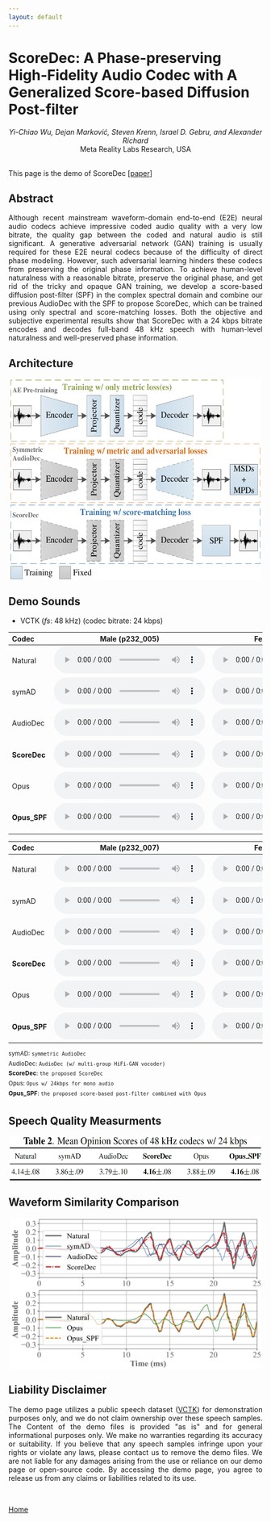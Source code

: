 ```yaml
---
layout: default
---
```

# ScoreDec: A Phase-preserving High-Fidelity Audio Codec with A Generalized Score-based Diffusion Post-filter
<center><I> Yi-Chiao Wu, Dejan Marković, Steven Krenn, Israel D. Gebru, and Alexander Richard </I></center> 
<center> Meta Reality Labs Research, USA </center> <br /> 

This page is the demo of ScoreDec [[paper](https://arxiv.org/abs/2401.12160)]

## **Abstract**  
<p align="justify"> Although recent mainstream waveform-domain end-to-end (E2E) neural audio codecs achieve impressive coded audio quality with a very low bitrate, the quality gap between the coded and natural audio is still significant. A generative adversarial network (GAN) training is usually required for these E2E neural codecs because of the difficulty of direct phase modeling. However, such adversarial learning hinders these codecs from preserving the original phase information. To achieve human-level naturalness with a reasonable bitrate, preserve the original phase, and get rid of the tricky and opaque GAN training, we develop a score-based diffusion post-filter (SPF) in the complex spectral domain and combine our previous AudioDec with the SPF to propose ScoreDec, which can be trained using only spectral and score-matching losses. Both the objective and subjective experimental results show that ScoreDec with a 24 kbps bitrate encodes and decodes full-band 48 kHz speech with human-level naturalness and well-preserved phase information. </p>


## **Architecture**  
<center><img src="res/figure/scoredec.png" style="display:block;width:500px;height:400px"></center>

## **Demo Sounds**
- VCTK (*fs*: 48 kHz) (codec bitrate: 24 kbps)

| Codec | Male (p232_005) | Female (p257_016) |
|:--|:--:|:--:|
| Natural | <audio src="res/audio/vctk48k_male/Natural/2.wav" controls preload></audio> | <audio src="res/audio/vctk48k_female/Natural/17.wav" controls preload></audio> |
| symAD | <audio src="res/audio/vctk48k_male/symAD/2.wav" controls preload></audio> | <audio src="res/audio/vctk48k_female/symAD/17.wav" controls preload></audio> |
| AudioDec | <audio src="res/audio/vctk48k_male/AD/2.wav" controls preload></audio>   | <audio src="res/audio/vctk48k_female/AD/17.wav" controls preload></audio>   |
| **ScoreDec** | <audio src="res/audio/vctk48k_male/SD/2.wav" controls preload></audio>   | <audio src="res/audio/vctk48k_female/SD/17.wav" controls preload></audio>   |
| Opus | <audio src="res/audio/vctk48k_male/Opus/2.wav" controls preload></audio>   | <audio src="res/audio/vctk48k_female/Opus/17.wav" controls preload></audio>   |
| **Opus_SPF** | <audio src="res/audio/vctk48k_male/Opus_SPF/2.wav" controls preload></audio>   | <audio src="res/audio/vctk48k_female/Opus_SPF/17.wav" controls preload></audio>   |

| Codec | Male (p232_007) | Female (p257_080) |
|:--|:--:|:--:|
| Natural | <audio src="res/audio/vctk48k_male/Natural/3.wav" controls preload></audio> | <audio src="res/audio/vctk48k_female/Natural/21.wav" controls preload></audio> |
| symAD | <audio src="res/audio/vctk48k_male/symAD/3.wav" controls preload></audio> | <audio src="res/audio/vctk48k_female/symAD/21.wav" controls preload></audio> |
| AudioDec | <audio src="res/audio/vctk48k_male/AD/3.wav" controls preload></audio>   | <audio src="res/audio/vctk48k_female/AD/21.wav" controls preload></audio>   |
| **ScoreDec** | <audio src="res/audio/vctk48k_male/SD/3.wav" controls preload></audio>   | <audio src="res/audio/vctk48k_female/SD/21.wav" controls preload></audio>   |
| Opus | <audio src="res/audio/vctk48k_male/Opus/3.wav" controls preload></audio>   | <audio src="res/audio/vctk48k_female/Opus/21.wav" controls preload></audio>   |
| **Opus_SPF** | <audio src="res/audio/vctk48k_male/Opus_SPF/3.wav" controls preload></audio>   | <audio src="res/audio/vctk48k_female/Opus_SPF/21.wav" controls preload></audio>   |


<sup>symAD: `symmetric AudioDec` </sup>  
<sup>AudioDec: `AudioDec (w/ multi-group HiFi-GAN vocoder)` </sup>  
<sup>**ScoreDec**: `the proposed ScoreDec` </sup>  
<sup>Opus: `Opus w/ 24kbps for mono audio` </sup>  
<sup>**Opus_SPF**: `the proposed score-based post-filter combined with Opus` </sup>  


## **Speech Quality Measurments** 
<center><img src="res/figure/Quality.jpg" style="display:block;width:500px;height:90px"></center>  

## **Waveform Similarity Comparison** 
<center><img src="res/figure/wavcomp.jpg" style="display:block;width:500px;height:300px"></center>

##  Liability Disclaimer
<p align="justify">The demo page utilizes a public speech dataset (<a href="https://datashare.ed.ac.uk/handle/10283/3443">VCTK</a>) for demonstration purposes only, and we do not claim ownership over these speech samples. The Content of the demo files is provided "as is" and for general informational purposes only. We make no warranties regarding its accuracy or suitability. If you believe that any speech samples infringe upon your rights or violate any laws, please contact us to remove the demo files. We are not liable for any damages arising from the use or reliance on our demo page or open-source code. By accessing the demo page, you agree to release us from any claims or liabilities related to its use. </p>
<br /> 

[Home](https://bigpon.github.io/)

<br />  
<br />